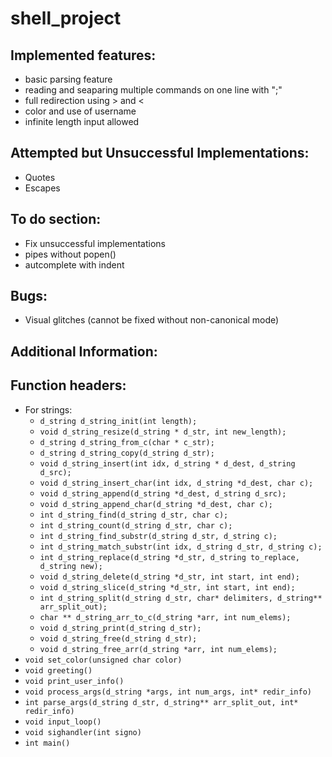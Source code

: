 # shell_project

## Implemented features:
- basic parsing feature
- reading and seaparing multiple commands on one line with ";"
- full redirection using > and <
- color and use of username
- infinite length input allowed

## Attempted but Unsuccessful Implementations:
- Quotes
- Escapes

## To do section:
- Fix unsuccessful implementations
- pipes without popen()
- autcomplete with indent 

## Bugs:
- Visual glitches (cannot be fixed without non-canonical mode)

## Additional Information:

## Function headers:
- For strings:
  - `d_string d_string_init(int length);`
  - `void d_string_resize(d_string * d_str, int new_length);`
  - `d_string d_string_from_c(char * c_str);`
  - `d_string d_string_copy(d_string d_str);`
  - `void d_string_insert(int idx, d_string * d_dest, d_string d_src);`
  - `void d_string_insert_char(int idx, d_string *d_dest, char c);`
  - `void d_string_append(d_string *d_dest, d_string d_src);`
  - `void d_string_append_char(d_string *d_dest, char c);`
  - `int d_string_find(d_string d_str, char c);`
  - `int d_string_count(d_string d_str, char c);`
  - `int d_string_find_substr(d_string d_str, d_string c);`
  - `int d_string_match_substr(int idx, d_string d_str, d_string c);`
  - `int d_string_replace(d_string *d_str, d_string to_replace, d_string new);`
  - `void d_string_delete(d_string *d_str, int start, int end);`
  - `void d_string_slice(d_string *d_str, int start, int end);`
  - `int d_string_split(d_string d_str, char* delimiters, d_string** arr_split_out);`
  - `char ** d_string_arr_to_c(d_string *arr, int num_elems);`
  - `void d_string_print(d_string d_str);`
  - `void d_string_free(d_string d_str);`
  - `void d_string_free_arr(d_string *arr, int num_elems);`
- `void set_color(unsigned char color)`
- `void greeting()`
- `void print_user_info()`
- `void process_args(d_string *args, int num_args, int* redir_info)`
- `int parse_args(d_string d_str, d_string** arr_split_out, int* redir_info)`
- `void input_loop()`
- `void sighandler(int signo)`
- `int main()`
